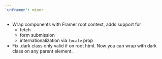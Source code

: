 ```yaml
---
'unframer': minor
---
```



- Wrap components with Framer root context, adds support for 
    - fetch
    - form submission
    - internationalization via `locale` prop
- Fix .dark class only valid if on root html. Now you can wrap with dark class on any parent element.
